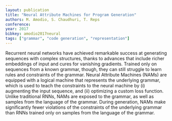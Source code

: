 ```yaml
---
layout: publication
title: "Neural Attribute Machines for Program Generation"
authors: M. Amodio, S. Chaudhuri, T. Reps
conference: 
year: 2017
bibkey: amodio2017neural
tags: ["grammar", "code generation", "representation"]
---
```

Recurrent neural networks have achieved remarkable success at generating sequences with complex structures, thanks to advances that include richer embeddings of input and cures for vanishing gradients. Trained only on sequences from a known grammar, though, they can still struggle to learn rules and constraints of the grammar. Neural Attribute Machines (NAMs) are equipped with a logical machine that represents the underlying grammar, which is used to teach the constraints to the neural machine by (i) augmenting the input sequence, and (ii) optimizing a custom loss function. Unlike traditional RNNs, NAMs are exposed to the grammar, as well as samples from the language of the grammar. During generation, NAMs make significantly fewer violations of the constraints of the underlying grammar than RNNs trained only on samples from the language of the grammar.

